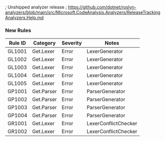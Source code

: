 ﻿; Unshipped analyzer release
; https://github.com/dotnet/roslyn-analyzers/blob/main/src/Microsoft.CodeAnalysis.Analyzers/ReleaseTrackingAnalyzers.Help.md

### New Rules

Rule ID | Category | Severity | Notes
--------|----------|----------|-------
GL1001 | Get.Lexer | Error | LexerGenerator
GL1002 | Get.Lexer | Error | LexerGenerator
GL1003 | Get.Lexer | Error | LexerGenerator
GL1004 | Get.Lexer | Error | LexerGenerator
GL1005 | Get.Lexer | Error | LexerGenerator
GP1001 | Get.Parser | Error | ParserGenerator
GP1002 | Get.Parser | Error | ParserGenerator
GP1003 | Get.Parser | Error | ParserGenerator
GP1004 | Get.Parser | Error | ParserGenerator
GR1001 | Get.Lexer | Error | LexerConflictChecker
GR1002 | Get.Lexer | Error | LexerConflictChecker